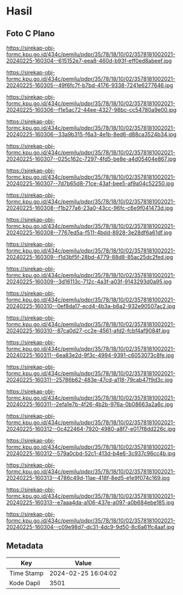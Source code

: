 # Hasil

## Foto C Plano

https://sirekap-obj-formc.kpu.go.id/434c/pemilu/pdpr/35/78/18/10/02/3578181002021-20240225-160304--615152e7-eea8-460d-b93f-eff0ed8abeef.jpg

https://sirekap-obj-formc.kpu.go.id/434c/pemilu/pdpr/35/78/18/10/02/3578181002021-20240225-160305--49f6fc7f-b7bd-4176-9338-7241e6277646.jpg

https://sirekap-obj-formc.kpu.go.id/434c/pemilu/pdpr/35/78/18/10/02/3578181002021-20240225-160306--f1e5ac72-44ee-4327-98bc-cc54780a9e00.jpg

https://sirekap-obj-formc.kpu.go.id/434c/pemilu/pdpr/35/78/18/10/02/3578181002021-20240225-160306--33a9b315-f6a3-4e1b-8ed6-d88ca3524b34.jpg

https://sirekap-obj-formc.kpu.go.id/434c/pemilu/pdpr/35/78/18/10/02/3578181002021-20240225-160307--025c162c-7297-4fd5-be8e-a4d05404e867.jpg

https://sirekap-obj-formc.kpu.go.id/434c/pemilu/pdpr/35/78/18/10/02/3578181002021-20240225-160307--7d7b65d8-71ce-43af-bee5-af9a04c52250.jpg

https://sirekap-obj-formc.kpu.go.id/434c/pemilu/pdpr/35/78/18/10/02/3578181002021-20240225-160308--f1b277a6-23a0-43cc-96fc-c6e9f041473d.jpg

https://sirekap-obj-formc.kpu.go.id/434c/pemilu/pdpr/35/78/18/10/02/3578181002021-20240225-160308--7767ed5a-f511-4bdd-8928-3e28df6a61df.jpg

https://sirekap-obj-formc.kpu.go.id/434c/pemilu/pdpr/35/78/18/10/02/3578181002021-20240225-160309--f1d3bf5f-28bd-4779-88d8-85ac25dc2fed.jpg

https://sirekap-obj-formc.kpu.go.id/434c/pemilu/pdpr/35/78/18/10/02/3578181002021-20240225-160309--3d16113c-712c-4a3f-a03f-9143293d0a95.jpg

https://sirekap-obj-formc.kpu.go.id/434c/pemilu/pdpr/35/78/18/10/02/3578181002021-20240225-160310--0ef8da17-ecd4-4b3a-b6a2-932e90507ac2.jpg

https://sirekap-obj-formc.kpu.go.id/434c/pemilu/pdpr/35/78/18/10/02/3578181002021-20240225-160310--87ca0d27-cc2e-4561-afd2-fcbf4af9084f.jpg

https://sirekap-obj-formc.kpu.go.id/434c/pemilu/pdpr/35/78/18/10/02/3578181002021-20240225-160311--6ea83e2d-9f3c-4994-9391-c6053073c8fe.jpg

https://sirekap-obj-formc.kpu.go.id/434c/pemilu/pdpr/35/78/18/10/02/3578181002021-20240225-160311--25786b62-483e-47cd-a118-79cab47f9d3c.jpg

https://sirekap-obj-formc.kpu.go.id/434c/pemilu/pdpr/35/78/18/10/02/3578181002021-20240225-160311--2efa1e7b-4f26-4b2b-976a-0b08663a2a6c.jpg

https://sirekap-obj-formc.kpu.go.id/434c/pemilu/pdpr/35/78/18/10/02/3578181002021-20240225-160312--0c422464-7920-4980-a8f7-e017f8dd226c.jpg

https://sirekap-obj-formc.kpu.go.id/434c/pemilu/pdpr/35/78/18/10/02/3578181002021-20240225-160312--579a0cbd-52c1-413d-b4e6-3c937c96cc4b.jpg

https://sirekap-obj-formc.kpu.go.id/434c/pemilu/pdpr/35/78/18/10/02/3578181002021-20240225-160313--4786c49d-11ae-418f-8ed5-e1e9f074c169.jpg

https://sirekap-obj-formc.kpu.go.id/434c/pemilu/pdpr/35/78/18/10/02/3578181002021-20240225-160313--e7aaa4da-a106-437e-a097-a0b684ebe185.jpg

https://sirekap-obj-formc.kpu.go.id/434c/pemilu/pdpr/35/78/18/10/02/3578181002021-20240225-160304--c09e98d7-dc31-4dc9-9d50-8c6a61fc4aaf.jpg


## Metadata

| Key        | Value               |
| ---------- | ------------------- |
| Time Stamp | 2024-02-25 16:04:02 |
| Kode Dapil | 3501                |



